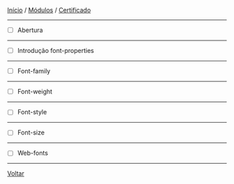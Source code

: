 [Início](https://github.com/Thalyalm/rocketseat-trilha-fundamentar) /
[Módulos](https://github.com/Thalyalm/rocketseat-trilha-fundamentar/tree/main/modulos/readme.md) /
[Certificado](https://github.com/Thalyalm/rocketseat-trilha-fundamentar/tree/main/certificado)

---

- [ ] Abertura

---

- [ ] Introdução font-properties

---

- [ ] Font-family

---

- [ ] Font-weight

---

- [ ] Font-style

---

- [ ] Font-size

---

- [ ] Web-fonts

---

[Voltar](https://github.com/Thalyalm/rocketseat-trilha-fundamentar/tree/main/modulos/app-bonito-ate-nos-textos/readme.md)